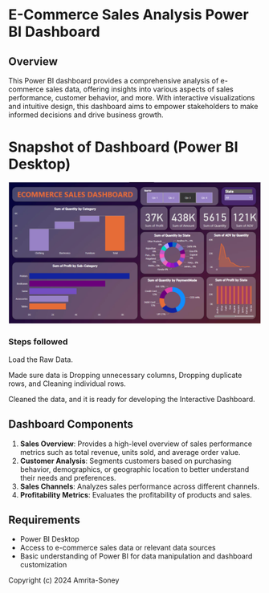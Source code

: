 
# E-Commerce Sales Analysis Power BI Dashboard

## Overview
This Power BI dashboard provides a comprehensive analysis of e-commerce sales data, offering insights into various aspects of sales performance, customer behavior, and more. With interactive visualizations and intuitive design, this dashboard aims to empower stakeholders to make informed decisions and drive business growth.

# Snapshot of Dashboard (Power BI Desktop)

![dashboard_snapo](https://github.com/Amrita-Soney/E-Commerce-Sales-Analysis-Dashboard-using-PowerBi/blob/main/POWERBI%20DASHBOARD.png?raw=true)

### Steps followed 

Load the Raw Data.

Made sure data is Dropping unnecessary columns, Dropping duplicate rows, and Cleaning individual rows.

Cleaned the data, and it is ready for developing the Interactive Dashboard.



## Dashboard Components
1. **Sales Overview**: Provides a high-level overview of sales performance metrics such as total revenue, units sold, and average order value.
2. **Customer Analysis**: Segments customers based on purchasing behavior, demographics, or geographic location to better understand their needs and preferences.
3. **Sales Channels**: Analyzes sales performance across different channels.
4. **Profitability Metrics**: Evaluates the profitability of products and sales.

## Requirements
- Power BI Desktop 
- Access to e-commerce sales data or relevant data sources
- Basic understanding of Power BI for data manipulation and dashboard customization


Copyright (c) 2024 Amrita-Soney




